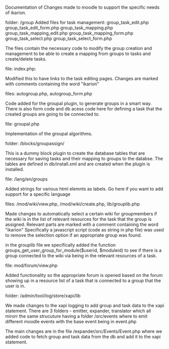 Documentation of Changes made to moodle to support the specific needs of ikarion.


folder: /group
	Added files for task management:
		group_task_edit.php
		group_task_edit_form.php
		group_task_mapping.php
		group_task_mapping_edit.php
		group_task_mapping_form.php
		group_task_select.php
		group_task_select_form.php
		
The files contain the necessary code to modify the group creation and management to
be able to create a mapping from groups to tasks and create/delete tasks.

file: index.php:

Modified this to have links to the task editing pages.
Changes are marked with comments containing the word "ikarion"

files: autogroup.php, autogroup_form.php

Code added for the groupal plugin, to generate groups in a smart way.
There is also form code and db acess code here for defining a task that the created groups are going to be connected to.
	
file: groupal.php

Implementation of the groupal algorithms.

folder: /blocks/groupassign/
	
This is a dummy block plugin to create the database tables that are necessary for saving tasks and their mapping to groups
to the databse. 
The tables are defined in db/install.xml and are created when the plugin is installed.
	

file: /lang/en/groups

Added strings for various html elemnts as labels. Go here if you want to add support for a specific language


files: /mod/wiki/view.php, /mod/wiki/create.php, lib/grouplib.php

Made changes to automatically select a certain wiki for groupmembers if the wiki is in the list of relevant resources
for the task that the group is assigned.
Relevant parts are marked with a comment containing the word "ikarion"
Specifically a javascript script (code as string in php file) 
was used to remove the selection option if an appropriate group was found.

in the grouplib file we specifically added the function groups_get_user_group_for_module($userid, $moduleid)
to see if there is a group connected to the wiki via being in the relevant resources of a task.
	

file: mod/forum/view.php
	
Added functionality so the appropriate forum is opened based on the forum showing up in a resource list of
a task that is connected to a group that the user is in.
	
folder: /admin/tool/log/store/xapi/lib

We made changes to the xapi logging to add group and task data to the xapi statement.
There are 3 folders - emitter, expander, translator which all mirorr the same strucuture
having a folder /src/events where to emit different moodle events with the base event being in event.php

The main changes are in the file /expander/src/Events/Event.php where we added code to fetch group and task
data from the db and add it to the xapi statement.














